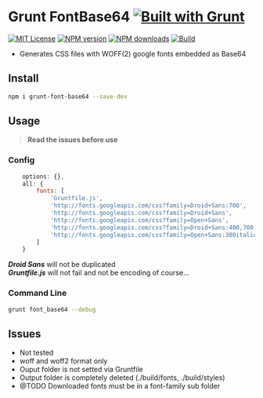 # Grunt FontBase64 [![Built with Grunt][grunt-img]](http://gruntjs.com/)

[![MIT License][license-img]][license-url] [![NPM version][npm-version-img]][npm-url] [![NPM downloads][npm-downloads-img]][npm-url] [![Build][travis-img]][travis-url]

* Generates CSS files with WOFF(2) google fonts embedded as Base64

## Install

```bash
npm i grunt-font-base64 --save-dev
```

## Usage

> **Read the issues before use**

### Config
```javascript
    options: {},
    all: {
        fonts: [
            'Gruntfile.js',
            'http://fonts.googleapis.com/css?family=Droid+Sans:700',
            'http://fonts.googleapis.com/css?family=Droid+Sans',
            'http://fonts.googleapis.com/css?family=Open+Sans',
            'http://fonts.googleapis.com/css?family=Droid+Sans:400,700',
            'http://fonts.googleapis.com/css?family=Open+Sans:300italic,400italic,600italic,700italic,800italic,400,300,600,700,800'
        ]
    }
```
***Droid Sans*** will not be duplicated<br/>
***Gruntfile.js*** will not fail and not be encoding of course...<br/>

### Command Line
```bash
grunt font_base64 --debug
```

## Issues

- Not tested
- woff and woff2 format only
- Ouput folder is not setted via Gruntfile
- Output folder is completely deleted (./build/fonts, ./build/styles)
- @TODO Downloaded fonts must be in a font-family sub folder

[grunt-img]: https://cdn.gruntjs.com/builtwith.png
[license-img]: http://img.shields.io/badge/license-MIT-blue.svg?style=flat-square
[license-url]: LICENSE-MIT

[npm-url]: https://npmjs.org/package/grunt-font-base64
[npm-version-img]: http://img.shields.io/npm/v/grunt-font-base64.svg?style=flat-square
[npm-downloads-img]: http://img.shields.io/npm/dm/grunt-font-base64.svg?style=flat-square

[coverall-url]: https://coveralls.io/r/sixertoy/grunt-font-base64
[coverall-img]: https://img.shields.io/coveralls/sixertoy/grunt-font-base64.svg?style=flat-square

[travis-url]: https://travis-ci.org/sixertoy/grunt-font-base64
[travis-img]: http://img.shields.io/travis/sixertoy/grunt-font-base64.svg?style=flat-square
